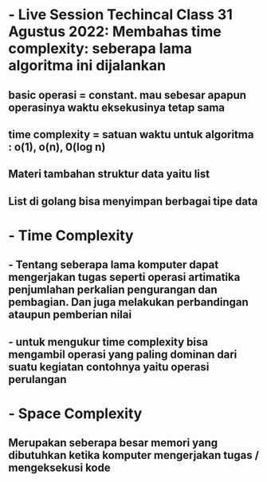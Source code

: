 # - Live Session Techincal Class 31 Agustus 2022: Membahas time complexity: seberapa lama algoritma ini dijalankan

## basic operasi = constant. mau sebesar apapun operasinya waktu eksekusinya tetap sama

## time complexity = satuan waktu untuk algoritma : o(1), o(n), 0(log n)

## Materi tambahan struktur data yaitu list

## List di golang bisa menyimpan berbagai tipe data

# - Time Complexity

## - Tentang seberapa lama komputer dapat mengerjakan tugas seperti operasi artimatika penjumlahan perkalian pengurangan dan pembagian. Dan juga melakukan perbandingan ataupun pemberian nilai

## - untuk mengukur time complexity bisa mengambil operasi yang paling dominan dari suatu kegiatan contohnya yaitu operasi perulangan

# - Space Complexity
## Merupakan seberapa besar memori yang dibutuhkan ketika komputer mengerjakan tugas / mengeksekusi kode
